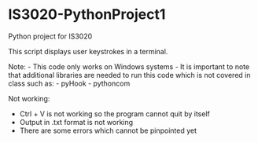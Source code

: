 # IS3020-PythonProject1

Python project for IS3020

This script displays user keystrokes in a terminal. 

Note: 
	- This code only works on Windows systems
	- It is important to note that additional libraries are needed to run this code which is not covered in class such as:
		- pyHook
		- pythoncom

Not working:
  - Ctrl + V is not working so the program cannot quit by itself
  - Output in .txt format is not working
  - There are some errors which cannot be pinpointed yet
